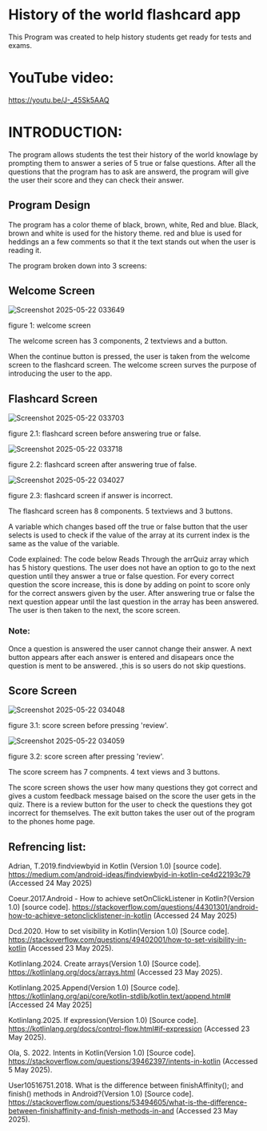 # History of the world flashcard app
This Program was created to help history students get ready for tests and exams.

# YouTube video:
https://youtu.be/J-_45Sk5AAQ

# INTRODUCTION:
The program allows students the test their history of the world knowlage by prompting them to answer a series of 5 true or false questions.
After all the questions that the program has to ask are answerd, the program will give the user their score and they can check their answer.

## Program Design
The program has a color theme of black, brown, white, Red and blue.
Black, brown and white is used for the history theme. 
red and blue is used for heddings an a few comments so that it the text stands out when the user is reading it.

The program broken down into 3 screens: 

## Welcome Screen

![Screenshot 2025-05-22 033649](https://github.com/user-attachments/assets/a690743d-e87b-41c4-b82e-4a6f50d68c2a)

figure 1: welcome screen 

The welcome screen has 3 components, 2 textviews and a button.

When the continue button is pressed, the user is taken from the welcome screen to the flashcard screen.
The welcome screen surves the purpose of introducing the user to the app.

## Flashcard Screen

![Screenshot 2025-05-22 033703](https://github.com/user-attachments/assets/10b16e82-55f7-41ba-ae7c-3ca97793de02)

figure 2.1: flashcard screen before answering true or false.

![Screenshot 2025-05-22 033718](https://github.com/user-attachments/assets/266ffa7a-6599-4ebc-9cc5-85a94f4b04bb)

figure 2.2: flashcard screen after answering true of false.

![Screenshot 2025-05-22 034027](https://github.com/user-attachments/assets/5a6a22e9-64a0-44c7-ba63-da4b2fcf8ac0)

figure 2.3: flashcard screen if answer is incorrect.

The flashcard screen has 8 components. 5 textviews and 3 buttons.

A variable which changes based off the true or false button that the user selects is used to check if the value of the array at its current index is the same as the value of the variable.

Code explained:
The code below Reads Through the arrQuiz array which has 5 history questions.
The user does not have an option to go to the next question until they answer a true or false question.
For every correct question the score increase, this is done by adding on point to score only for the  correct answers given by the user.
After answering true or false the next question appear until the last question in the array has been answered.
The user is then taken to the next, the score screen.

### Note:
Once a question is answered the user cannot change their answer. A next button appears after each answer is entered and disapears once the question is ment to be answered.
,this is so users do not skip questions.

## Score Screen

![Screenshot 2025-05-22 034048](https://github.com/user-attachments/assets/c2075c30-7e2b-4829-8102-39dd351a7feb)

figure 3.1: score screen before pressing 'review'.

![Screenshot 2025-05-22 034059](https://github.com/user-attachments/assets/fbf210ed-a318-45ff-b2ea-e761e7e996fa)

figure 3.2: score screen after pressing 'review'.

The score screem has 7 compnents. 4 text views and 3 buttons.

The score screen shows the user how many questions they got correct and gives a custom feedback message baised on the score the user gets in the quiz.
There is a review button for the user to check the questions they got incorrect for themselves.
The exit button takes the user out of the program to the phones home page.

## Refrencing list:

Adrian, T.2019.findviewbyid in Kotlin (Version 1.0) [source code].
https://medium.com/android-ideas/findviewbyid-in-kotlin-ce4d22193c79 
(Accessed 24 May 2025)

Coeur.2017.Android - How to achieve setOnClickListener in Kotlin?(Version 1.0) [source code].
https://stackoverflow.com/questions/44301301/android-how-to-achieve-setonclicklistener-in-kotlin 
(Accessed 24 May 2025)

Dcd.2020. How to set visibility in Kotlin(Version 1.0) [Source code]. 
https://stackoverflow.com/questions/49402001/how-to-set-visibility-in-kotlin
(Accessed 23 May 2025).

Kotlinlang.2024. Create arrays(Version 1.0) [Source code]. 
https://kotlinlang.org/docs/arrays.html 
(Accessed 23 May 2025).

Kotlinlang.2025.Append(Version 1.0) [Source code].
https://kotlinlang.org/api/core/kotlin-stdlib/kotlin.text/append.html#
[Accessed 24 May 2025]

Kotlinlang.2025. If expression(Version 1.0) [Source code]. 
https://kotlinlang.org/docs/control-flow.html#if-expression 
(Accessed 23 May 2025).

Ola, S. 2022. Intents in Kotlin(Version 1.0) [Source code]. 
https://stackoverflow.com/questions/39462397/intents-in-kotlin 
(Accessed 5 May 2025).

User10516751.2018. What is the difference between finishAffinity(); and finish() methods in Android?(Version 1.0) [Source code]. 
https://stackoverflow.com/questions/53494605/what-is-the-difference-between-finishaffinity-and-finish-methods-in-and
(Accessed 23 May 2025).
